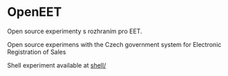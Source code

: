 # OpenEET
Open source experimenty s rozhraním pro EET.

Open source experimens with the Czech government system for Electronic Registration of Sales 

Shell experiment available at [shell/](shell/)

